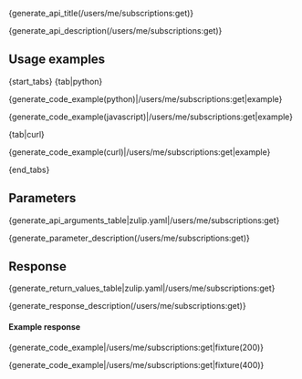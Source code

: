 {generate_api_title(/users/me/subscriptions:get)}

{generate_api_description(/users/me/subscriptions:get)}

## Usage examples

{start_tabs}
{tab|python}

{generate_code_example(python)|/users/me/subscriptions:get|example}

{generate_code_example(javascript)|/users/me/subscriptions:get|example}

{tab|curl}

{generate_code_example(curl)|/users/me/subscriptions:get|example}

{end_tabs}

## Parameters

{generate_api_arguments_table|zulip.yaml|/users/me/subscriptions:get}

{generate_parameter_description(/users/me/subscriptions:get)}

## Response

{generate_return_values_table|zulip.yaml|/users/me/subscriptions:get}

{generate_response_description(/users/me/subscriptions:get)}

#### Example response

{generate_code_example|/users/me/subscriptions:get|fixture(200)}

{generate_code_example|/users/me/subscriptions:get|fixture(400)}
